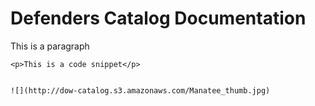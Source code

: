 Defenders Catalog Documentation
=============================

This is a paragraph


```
<p>This is a code snippet</p>


![](http://dow-catalog.s3.amazonaws.com/Manatee_thumb.jpg)

```